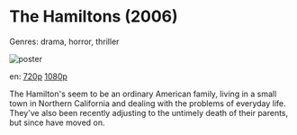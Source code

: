 # The Hamiltons (2006)

Genres: drama, horror, thriller

![poster](http://image.tmdb.org/t/p/w500/sVuTRXmzdOGAaYBzqGz6yoEpV7L.jpg)

en:
  [720p](magnet:?xt=urn:btih:789626F69F7DCCD96E1FE36ADA3A118115A8E1F6&tr=udp://glotorrents.pw:6969/announce&tr=udp://tracker.opentrackr.org:1337/announce&tr=udp://torrent.gresille.org:80/announce&tr=udp://tracker.openbittorrent.com:80&tr=udp://tracker.coppersurfer.tk:6969&tr=udp://tracker.leechers-paradise.org:6969&tr=udp://p4p.arenabg.ch:1337&tr=udp://tracker.internetwarriors.net:1337)
  [1080p](magnet:?xt=urn:btih:3144DA5E92E77C754696F313D740C4FD12ECFDE5&tr=udp://glotorrents.pw:6969/announce&tr=udp://tracker.opentrackr.org:1337/announce&tr=udp://torrent.gresille.org:80/announce&tr=udp://tracker.openbittorrent.com:80&tr=udp://tracker.coppersurfer.tk:6969&tr=udp://tracker.leechers-paradise.org:6969&tr=udp://p4p.arenabg.ch:1337&tr=udp://tracker.internetwarriors.net:1337)
  


The Hamilton's seem to be an ordinary American family, living in a small town in Northern California and dealing with the problems of everyday life. They've also been recently adjusting to the untimely death of their parents, but since have moved on.